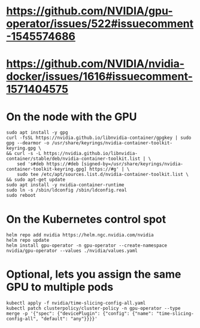 # https://github.com/NVIDIA/gpu-operator/issues/522#issuecomment-1545574686
# https://github.com/NVIDIA/nvidia-docker/issues/1616#issuecomment-1571404575
# On the node with the GPU
    sudo apt install -y gpg
    curl -fsSL https://nvidia.github.io/libnvidia-container/gpgkey | sudo gpg --dearmor -o /usr/share/keyrings/nvidia-container-toolkit-keyring.gpg \
    && curl -s -L https://nvidia.github.io/libnvidia-container/stable/deb/nvidia-container-toolkit.list | \
        sed 's#deb https://#deb [signed-by=/usr/share/keyrings/nvidia-container-toolkit-keyring.gpg] https://#g' | \
        sudo tee /etc/apt/sources.list.d/nvidia-container-toolkit.list \
    && sudo apt-get update
    sudo apt install -y nvidia-container-runtime
    sudo ln -s /sbin/ldconfig /sbin/ldconfig.real
    sudo reboot

# On the Kubernetes control spot
    helm repo add nvidia https://helm.ngc.nvidia.com/nvidia
    helm repo update
    helm install gpu-operator -n gpu-operator --create-namespace nvidia/gpu-operator --values ./nvidia/values.yaml

# Optional, lets you assign the same GPU to multiple pods
    kubectl apply -f nvidia/time-slicing-config-all.yaml
    kubectl patch clusterpolicy/cluster-policy -n gpu-operator --type merge -p '{"spec": {"devicePlugin": {"config": {"name": "time-slicing-config-all", "default": "any"}}}}'